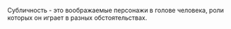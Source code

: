 Субличность - это воображаемые персонажи в голове человека, роли которых он играет в разных обстоятельствах.
